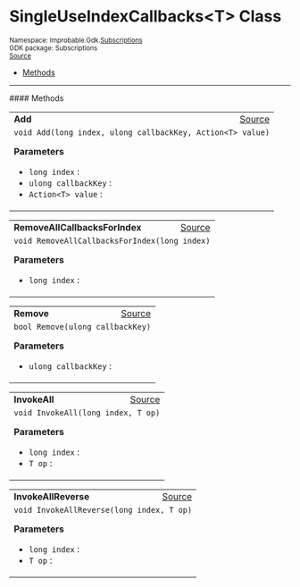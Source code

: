 
# SingleUseIndexCallbacks&lt;T&gt; Class
<sup>
Namespace: Improbable.Gdk.<a href="{{urlRoot}}/api/subscriptions-index">Subscriptions</a><br/>
GDK package: Subscriptions<br/>
<a href="https://www.github.com/spatialos/gdk-for-unity/blob/decea028/workers/unity/Packages/io.improbable.gdk.core/Subscriptions/Callbacks.cs/#L209">Source</a>
<style>
a code {
                    padding: 0em 0.25em!important;
}
code {
                    background-color: #ffffff!important;
}
</style>
</sup>
<nav id="pageToc" class="page-toc"><ul><li><a href="#methods">Methods</a>
</ul></nav>













</p>
<hr style="width:100%; border-top-color:#d8d8d8" />
#### Methods


</p>




<table width="100%">
    <tr>
        <td style="border-right:none"><a id="add-long-ulong-action-t"></a><b>Add</b></td>
        <td style="border-left:none; text-align:right"><a href="https://www.github.com/spatialos/gdk-for-unity/blob/decea028/workers/unity/Packages/io.improbable.gdk.core/Subscriptions/Callbacks.cs/#L213">Source</a></td>
    </tr>
    <tr>
        <td colspan="2">
<code>void Add(long index, ulong callbackKey, Action&lt;T&gt; value)</code></p>



</p>

<b>Parameters</b>

<ul>
<li><code>long index</code> : </li>
<li><code>ulong callbackKey</code> : </li>
<li><code>Action&lt;T&gt; value</code> : </li>
</ul>





</td>
    </tr>
</table>


<table width="100%">
    <tr>
        <td style="border-right:none"><a id="removeallcallbacksforindex-long"></a><b>RemoveAllCallbacksForIndex</b></td>
        <td style="border-left:none; text-align:right"><a href="https://www.github.com/spatialos/gdk-for-unity/blob/decea028/workers/unity/Packages/io.improbable.gdk.core/Subscriptions/Callbacks.cs/#L224">Source</a></td>
    </tr>
    <tr>
        <td colspan="2">
<code>void RemoveAllCallbacksForIndex(long index)</code></p>



</p>

<b>Parameters</b>

<ul>
<li><code>long index</code> : </li>
</ul>





</td>
    </tr>
</table>


<table width="100%">
    <tr>
        <td style="border-right:none"><a id="remove-ulong"></a><b>Remove</b></td>
        <td style="border-left:none; text-align:right"><a href="https://www.github.com/spatialos/gdk-for-unity/blob/decea028/workers/unity/Packages/io.improbable.gdk.core/Subscriptions/Callbacks.cs/#L229">Source</a></td>
    </tr>
    <tr>
        <td colspan="2">
<code>bool Remove(ulong callbackKey)</code></p>



</p>

<b>Parameters</b>

<ul>
<li><code>ulong callbackKey</code> : </li>
</ul>





</td>
    </tr>
</table>


<table width="100%">
    <tr>
        <td style="border-right:none"><a id="invokeall-long-t"></a><b>InvokeAll</b></td>
        <td style="border-left:none; text-align:right"><a href="https://www.github.com/spatialos/gdk-for-unity/blob/decea028/workers/unity/Packages/io.improbable.gdk.core/Subscriptions/Callbacks.cs/#L242">Source</a></td>
    </tr>
    <tr>
        <td colspan="2">
<code>void InvokeAll(long index, T op)</code></p>



</p>

<b>Parameters</b>

<ul>
<li><code>long index</code> : </li>
<li><code>T op</code> : </li>
</ul>





</td>
    </tr>
</table>


<table width="100%">
    <tr>
        <td style="border-right:none"><a id="invokeallreverse-long-t"></a><b>InvokeAllReverse</b></td>
        <td style="border-left:none; text-align:right"><a href="https://www.github.com/spatialos/gdk-for-unity/blob/decea028/workers/unity/Packages/io.improbable.gdk.core/Subscriptions/Callbacks.cs/#L250">Source</a></td>
    </tr>
    <tr>
        <td colspan="2">
<code>void InvokeAllReverse(long index, T op)</code></p>



</p>

<b>Parameters</b>

<ul>
<li><code>long index</code> : </li>
<li><code>T op</code> : </li>
</ul>





</td>
    </tr>
</table>





